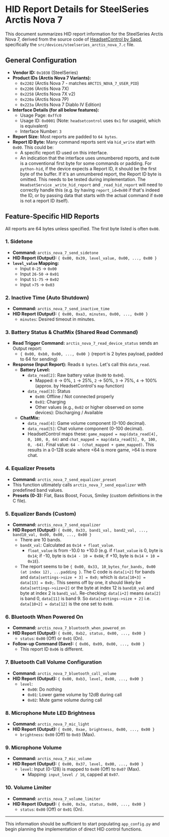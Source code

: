 # HID Report Details for SteelSeries Arctis Nova 7

This document summarizes HID report information for the SteelSeries Arctis Nova 7,
derived from the source code of [HeadsetControl by Sapd](https://github.com/Sapd/HeadsetControl),
specifically the `src/devices/steelseries_arctis_nova_7.c` file.

## General Configuration

-   **Vendor ID:** `0x1038` (SteelSeries)
-   **Product IDs (Arctis Nova 7 Variants):**
    -   `0x2202` (Arctis Nova 7 - matches `ARCTIS_NOVA_7_USER_PID`)
    -   `0x2206` (Arctis Nova 7X)
    -   `0x2258` (Arctis Nova 7X v2)
    -   `0x220a` (Arctis Nova 7P)
    -   `0x223a` (Arctis Nova 7 Diablo IV Edition)
-   **Interface Details (for all below features):**
    -   Usage Page: `0xffc0`
    -   Usage ID: `0x0001` (Note: `headsetcontrol` uses `0x1` for usageid, which is equivalent)
    -   Interface Number: `3`
-   **Report Size:** Most reports are padded to `64 bytes`.
-   **Report ID Byte:** Many command reports sent via `hid_write` start with `0x00`. This could be:
    -   A specific report ID used on this interface.
    -   An indication that the interface uses unnumbered reports, and `0x00` is a conventional first byte for some commands or padding.
    For `python-hid`, if the device expects a Report ID, it should be the first byte of the buffer. If it's an unnumbered report, the Report ID byte is omitted. This needs to be tested during implementation. The `HeadsetService` `_write_hid_report` and `_read_hid_report` will need to correctly handle this (e.g. by having `report_id=0x00` if that's indeed the ID, or by passing data that starts with the actual command if `0x00` is not a report ID itself).

## Feature-Specific HID Reports

All reports are 64 bytes unless specified. The first byte listed is often `0x00`.

### 1. Sidetone

-   **Command:** `arctis_nova_7_send_sidetone`
-   **HID Report (Output):** `{ 0x00, 0x39, level_value, 0x00, ..., 0x00 }`
-   **`level_value` Mapping:**
    -   Input `0-25`  -> `0x00`
    -   Input `26-50` -> `0x01`
    -   Input `51-75` -> `0x02`
    -   Input `>75`   -> `0x03`

### 2. Inactive Time (Auto Shutdown)

-   **Command:** `arctis_nova_7_send_inactive_time`
-   **HID Report (Output):** `{ 0x00, 0xa3, minutes, 0x00, ..., 0x00 }`
    -   `minutes`: Desired timeout in minutes.

### 3. Battery Status & ChatMix (Shared Read Command)

-   **Read Trigger Command:** `arctis_nova_7_read_device_status` sends an Output report:
    -   `{ 0x00, 0xb0, 0x00, ..., 0x00 }` (report is 2 bytes payload, padded to 64 for sending)
-   **Response (Input Report):** Reads `8 bytes`. Let's call this `data_read`.
    -   **Battery Level:**
        -   `data_read[2]`: Raw battery value (`0x00` to `0x04`).
            -   Mapped: `0` -> 0%, `1` -> 25%, `2` -> 50%, `3` -> 75%, `4` -> 100% (approx. by HeadsetControl's `map` function)
        -   `data_read[3]`: Status
            -   `0x00`: Offline / Not connected properly
            -   `0x01`: Charging
            -   Other values (e.g., `0x02` or higher observed on some devices): Discharging / Available
    -   **ChatMix:**
        -   `data_read[4]`: Game volume component (0-100 decimal).
        -   `data_read[5]`: Chat volume component (0-100 decimal).
        -   HeadsetControl maps these: `game_mapped = map(data_read[4], 0, 100, 0, 64)` and `chat_mapped = map(data_read[5], 0, 100, 0, -64)`. Final value: `64 - (chat_mapped + game_mapped)`. This results in a 0-128 scale where <64 is more game, >64 is more chat.

### 4. Equalizer Presets

-   **Command:** `arctis_nova_7_send_equalizer_preset`
-   This function ultimately calls `arctis_nova_7_send_equalizer` with predefined band values.
-   **Presets (0-3):** Flat, Bass Boost, Focus, Smiley (custom definitions in the C file).

### 5. Equalizer Bands (Custom)

-   **Command:** `arctis_nova_7_send_equalizer`
-   **HID Report (Output):** `{ 0x00, 0x33, band1_val, band2_val, ..., band10_val, 0x00, 0x00, ..., 0x00 }`
    -   There are 10 bands.
    -   `bandX_val`: Calculated as `0x14 + float_value`.
        -   `float_value` is from -10.0 to +10.0 (e.g. if `float_value` is 0, byte is `0x14`; if -10, byte is `0x14 - 10 = 0x0A`; if +10, byte is `0x14 + 10 = 0x1E`).
    -   The report seems to be `{ 0x00, 0x33, 10_bytes_for_bands, 0x00 (at index 12), ...padding }`. The C code is `data[i+2]` for bands and `data[settings->size + 3] = 0x0;` which is `data[10+3] = data[13] = 0x0;`. This seems off by one, it should likely be `data[settings->size+2]` or the byte at index 12 is `band10_val` and byte at index 2 is `band1_val`.
        Re-checking: `data[i+2]` means `data[2]` is band 0, `data[11]` is band 9. So `data[settings->size + 2]` i.e. `data[10+2] = data[12]` is the one set to `0x00`.

### 6. Bluetooth When Powered On

-   **Command:** `arctis_nova_7_bluetooth_when_powered_on`
-   **HID Report (Output):** `{ 0x00, 0xb2, status, 0x00, ..., 0x00 }`
    -   `status`: `0x00` (Off) or `0x01` (On).
-   **Follow-up Command (Save):** `{ 0x06, 0x09, 0x00, ..., 0x00 }`
    -   This report ID `0x06` is different.

### 7. Bluetooth Call Volume Configuration

-   **Command:** `arctis_nova_7_bluetooth_call_volume`
-   **HID Report (Output):** `{ 0x00, 0xb3, level, 0x00, ..., 0x00 }`
    -   `level`:
        -   `0x00`: Do nothing
        -   `0x01`: Lower game volume by 12dB during call
        -   `0x02`: Mute game volume during call

### 8. Microphone Mute LED Brightness

-   **Command:** `arctis_nova_7_mic_light`
-   **HID Report (Output):** `{ 0x00, 0xae, brightness, 0x00, ..., 0x00 }`
    -   `brightness`: `0x00` (Off) to `0x03` (Max).

### 9. Microphone Volume

-   **Command:** `arctis_nova_7_mic_volume`
-   **HID Report (Output):** `{ 0x00, 0x37, level, 0x00, ..., 0x00 }`
    -   `level`: Input (0-128) is mapped to `0x00` (Off) to `0x07` (Max).
        -   Mapping: `input_level / 16`, capped at `0x07`.

### 10. Volume Limiter

-   **Command:** `arctis_nova_7_volume_limiter`
-   **HID Report (Output):** `{ 0x00, 0x3a, status, 0x00, ..., 0x00 }`
    -   `status`: `0x00` (Off) or `0x01` (On).

---
This information should be sufficient to start populating `app_config.py` and
begin planning the implementation of direct HID control functions.
